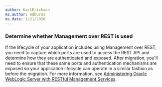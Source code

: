 ```yaml
---
author: KarlErickson
ms.author: edburns
ms.date: 1/21/2020
---
```


### Determine whether Management over REST is used

If the lifecycle of your application includes using Management over REST, you need to capture which ports are used to access the REST API and determine how they are authenticated and exposed. After migration, you'll need to ensure that these same ports and authentication mechanisms are exposed so your application lifecycle can operate in a similar fashion as before the migration. For more information, see [Administering Oracle WebLogic Server with RESTful Management Services](https://docs.oracle.com/middleware/12213/wls/WLRUR/title.htm).
